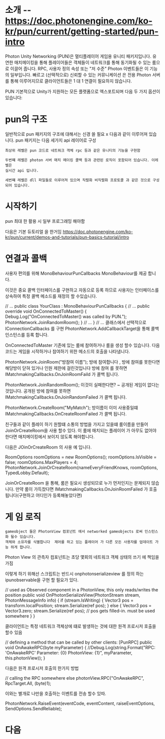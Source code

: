 # 소개  -- https://doc.photonengine.com/ko-kr/pun/current/getting-started/pun-intro
Photon Unity Networking (PUN)은 멀티플레이어 게임용 유니티 패키지입니다. 
유연한 매치메이킹을 통해 플레이어들은 객체들이 네트워크를 통해 동기화될 수 
있는 룸으로 이끌어 줍니다. RPC, 사용자 정의 속성 또는 "저 수준" Photon 
이벤트들은 이 기능의 일부입니다. 빠르고 (선택적으로) 신뢰할 수 있는 커뮤니케이션
은 전용 Photon 서버를 통해 이루어지므로 클라이언트들은 1 대 1 연결이 필요하지 
않습니다.

PUN 기본적으로 Unity가 지원하는 모든 플랫폼으로 엑스포트되며 다음 두 가지
 옵션이 있습니다:



 # pun의 구조

 일반적으로  pun 패키지의 구조에 대해서는 신경 쓸 필요 x
 다음과 같이 이루어져 있습니다. pun 패키지는 다음 세가지 api 레이어로 구성


    최상위 레벨은 pun 코드로 네트워크 객체 rpc 등과 같은 유니티의 기능을 구현함
    
    두번쨰 레벨은 photon 서버 매치 메이킹 콜백 등과 관련된 로직이 포함되어 있습니다. 이레벨은
    실시간 api 입니다.

    세번쨰 레벨은 dll 파일들로 이루어져 있으며 직렬화 비직렬화 프로토콜 과 같은 것으로 구성되어 있습니다.



# 시작하기 
pun 최대 한 활용 시 일부 프로그래밍 해야함

다음은 기본 듀토리얼 을 한거임
https://doc.photonengine.com/ko-kr/pun/current/demos-and-tutorials/pun-basics-tutorial/intro




# 연결과 콜백

사용자 편의를 위해 MonoBehaviourPunCallbacks MonoBehaviour를 제공 합니다.

이것은 중요 콜백 인터페이스를 구현하고 자동으로 등록 하므로 사용자는
인터페이스를 상속하여 특정 콜백 메소드를 재정의 할 수있습니다.    


// ...
public class YourClass : MonoBehaviourPunCallbacks
{
    // ...
    public override void OnConnectedToMaster()
    {
        Debug.Log("OnConnectedToMaster() was called by PUN.");
        PhotonNetwork.JoinRandomRoom();
    }
    // ...
}
// ...
클래스에서 선택적으로 IConnectionCallbacks 를 구현
PhotonNetwork.AddCallbackTarget을 통해 콜백 인스턴스를 등록 합니다.


OnConnectedToMaster
기존에 있는 룸에 참여하거나 룸을 생성 할수 있습니다. 다음코드는 게임을 시작하거나 참여하기 위한 메소드의
호출을 나타냄니다.



PhotonNetwork.JoinRoom("방참여 이름");
방에 참여합니다 , 방에 참여를 못한다면 해당방이 닫혀 있거나 인원 제한에 걸린것입니다 
방에 참여 를 못하면 IMatchmakingCallbacks.OnJoinRoomFaild 가 콜백 됩니다.


PhotonNetwork.JoinRandomRoom();
이것이 실패한다면? ~ 공개된 게임이 없다는 것입니다. 
공개된 방에 참여를 못하면 IMatchmakingCallbacks.OnJoinRandomFailed 가 콜백 됩니다.



PhotonNetwork.CreateRoom("MyMatch");
방이름이 이미 사용중일떄  IMatchmakingCallbacks.OnCreateRoomFailed 가 콜백 됩니다.


친구들과 같이 플레이 하기 원할떄 소통의 방법을 가지고 있을떄 룸이름을 만들어 JoinOrCreateRoom을 사용 할수 있다.
이 룸에 매치되는 플레이어 가 아무도 없어야 한다면 매치메이킹에서 보이지 않도록 해야합니다.

다음은 JOinOrCreateRoom 의 사용 예 입니다.

RoomOptions roomOptions = new RoomOptions();
roomOptions.IsVisible = false;
roomOptions.MaxPlayers = 4;
PhotonNetwork.JoinOrCreateRoom(nameEveryFriendKnows, roomOptions, TypedLobby.Default);

JoinOrCreateRoom 을 통해, 룸은 필요시 생성되므로 누가 먼저인지는 문제되지 않습니다. 
만약 룸이 가득찼다면 IMatchmakingCallbacks.OnJoinRoomFailed 가 호출됩니다(구현하고 어디인가 등록해놓았다면)


# 게 임 로직
    gameobject 들은 PhotonView 컴포넌트 에서 networked gameobjects 로써 인스턴스화 될수 있습니다.
    객체와 소유자를 식별합니다  제어를 하고 있는 플레이어 가 다른 모든 사용자를 업데이트 가능 하게 합니다.


Photon View 의 관측자 컴포넌트는 초당 몇회의 네트워크 객체 상태의 쓰기 에 책임을 가짐 

이렇게 하기 위해선 스크립트는 반드시 onphotonserializeview 를 정의 하는 ipunobservable을 구현 할 필요가 있다.



// used as Observed component in a PhotonView, this only reads/writes the position
public void OnPhotonSerializeView(PhotonStream stream, PhotonMessageInfo info)
{
    if (stream.IsWriting)
    {
        Vector3 pos = transform.localPosition;
        stream.Serialize(ref pos);
    }
    else
    {
        Vector3 pos = Vector3.zero;
        stream.Serialize(ref pos);  // pos gets filled-in. must be used somewhere
    }
}





클라이언트는 특정 네트워크 객체상에 떄로 발생하는 것에 대한 원격 프로시저 호출을 할수 있음

// defining a method that can be called by other clients:
[PunRPC]
public void OnAwakeRPC(byte myParameter)
{
    //Debug.Log(string.Format("RPC: 'OnAwakeRPC' Parameter: {0} PhotonView: {1}", myParameter, this.photonView));
}


다음은 원격 프로시저 호출의 한가지 방법 

// calling the RPC somewhere else
photonView.RPC("OnAwakeRPC", RpcTarget.All, (byte)1);



이와는 별개로 나만을 호출하는 이벤트를 전송 할수 있따.


PhotonNetwork.RaiseEvent(eventCode, eventContent, raiseEventOptions, SendOptions.SendReliable);




# 다음 
